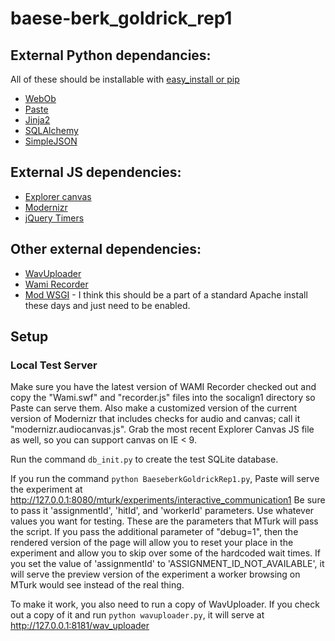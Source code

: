 # baese-berk_goldrick_rep1 #

## External Python dependancies: ##
All of these should be installable with [easy\_install or pip](http://pythonhosted.org/distribute/)

* [WebOb](http://webob.org/)
* [Paste](http://pythonpaste.org/)
* [Jinja2](http://jinja.pocoo.org/)
* [SQLAlchemy](http://www.sqlalchemy.org/)
* [SimpleJSON](https://github.com/simplejson/simplejson)

## External JS dependencies: ##
* [Explorer canvas](http://code.google.com/p/explorercanvas/)
* [Modernizr](http://modernizr.com/)
* [jQuery Timers](http://archive.plugins.jquery.com/project/timers)

## Other external dependencies: ##
* [WavUploader](https://bitbucket.org/hlplab/wavuploader)
* [Wami Recorder](http://code.google.com/p/wami-recorder/)
* [Mod WSGI](http://code.google.com/p/modwsgi/) - I think this should be a part
of a standard Apache install these days and just need to be enabled.

## Setup ##

### Local Test Server ###
Make sure you have the latest version of WAMI Recorder checked out and copy 
the "Wami.swf" and "recorder.js" files into the socalign1 directory so Paste 
can serve them. Also make a customized version of the current version of 
Modernizr that includes checks for audio and canvas; call it 
"modernizr.audiocanvas.js". Grab the most recent Explorer Canvas JS file as 
well, so you can support canvas on IE < 9.

Run the command `db_init.py` to create the test SQLite database.

If you run the command `python BaeseberkGoldrickRep1.py`, Paste will serve the 
experiment at <http://127.0.0.1:8080/mturk/experiments/interactive_communication1> Be sure to 
pass it 'assignmentId', 'hitId', and 'workerId' parameters. Use whatever values
you want for testing. These are the parameters that MTurk will pass the script.
 If you pass the additional parameter of  "debug=1", then the rendered version
 of the page will allow you to reset your place in the experiment and allow you to
 skip over some of the hardcoded wait times. If you set the value 
of 'assignmentId' to 'ASSIGNMENT\_ID\_NOT\_AVAILABLE', it will serve the 
preview version of the experiment a worker browsing on MTurk would see instead 
of the real thing.

To make it work, you also need to run a copy of WavUploader. If you check out a
copy of it and run `python wavuploader.py`, it will serve at 
<http://127.0.0.1:8181/wav_uploader>
